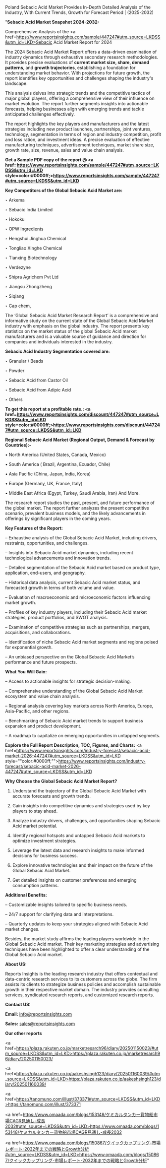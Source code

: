 Poland Sebacic Acid Market Provides In-Depth Detailed Analysis of the Industry, With Current Trends, Growth for Forecast Period | (2025-2032)

"<strong>Sebacic Acid Market Snapshot 2024-2032:</strong>

Comprehensive Analysis of the <a href=https://www.reportsinsights.com/sample/447247#utm_source=LKDSS&utm_id=LKD>Sebacic Acid Market</a> Report for 2024

The 2024 Sebacic Acid Market Report offers a data-driven examination of industry dynamics through exhaustive secondary research methodologies. It provides precise evaluations of <strong>current market size, share, demand patterns</strong>, and <strong>growth trajectories</strong>, establishing a foundation for understanding market behavior. With projections for future growth, the report identifies key opportunities and challenges shaping the industry's landscape.

This analysis delves into strategic trends and the competitive tactics of major global players, offering a comprehensive view of their influence on market evolution. The report further segments insights into actionable forecasts, helping businesses align with emerging trends and tackle anticipated challenges effectively.

The report highlights the key players and manufacturers and the latest strategies including new product launches, partnerships, joint ventures, technology, segmentation in terms of region and industry competition, profit and loss ration, and investment ideas. A precise evaluation of effective manufacturing techniques, advertisement techniques, market share size, growth rate, size, revenue, sales and value chain analysis.

<strong>Get a Sample PDF copy of the report @ <a href=https://www.reportsinsights.com/sample/447247#utm_source=LKDSS&utm_id=LKD style=color:#0000ff;>https://www.reportsinsights.com/sample/447247#utm_source=LKDSS&utm_id=LKD</a></strong>

<strong>Key Competitors of the Global Sebacic Acid Market are:</strong>

‣ Arkema

‣ Sebacic India Limited

‣ Hokoku

‣ OPW Ingredients

‣ Hengshui Jinghua Chemical

‣ Tongliao Xinghe Chemical

‣ Tianxing Biotechnology

‣ Verdezyne

‣ Shipra Agrichem Pvt Ltd

‣ Jiangsu Zhongzheng

‣ Siqiang

‣ Cap chem,

The ‘Global Sebacic Acid Market Research Report’ is a comprehensive and informative study on the current state of the Global Sebacic Acid Market industry with emphasis on the global industry. The report presents key statistics on the market status of the global Sebacic Acid market manufacturers and is a valuable source of guidance and direction for companies and individuals interested in the industry.

<strong>Sebacic Acid Industry Segmentation covered are:</strong>

‣ Granular / Beads

‣ Powder

‣ Sebacic Acid from Castor Oil

‣ Sebacic Acid from Adipic Acid

‣ Others

<strong>To get this report at a profitable rate.: <a href=https://www.reportsinsights.com/discount/447247#utm_source=LKDSS&utm_id=LKD style=color:#0000ff;>https://www.reportsinsights.com/discount/447247#utm_source=LKDSS&utm_id=LKD</a></strong>

<strong>Regional Sebacic Acid Market (Regional Output, Demand &amp; Forecast by Countries):-</strong>

• North America (United States, Canada, Mexico)

• South America ( Brazil, Argentina, Ecuador, Chile)

• Asia Pacific (China, Japan, India, Korea)

• Europe (Germany, UK, France, Italy)

• Middle East Africa (Egypt, Turkey, Saudi Arabia, Iran) And More.

The research report studies the past, present, and future performance of the global market. The report further analyzes the present competitive scenario, prevalent business models, and the likely advancements in offerings by significant players in the coming years.

<strong>Key Features of the Report:</strong>

– Exhaustive analysis of the Global Sebacic Acid Market, including drivers, restraints, opportunities, and challenges.

– Insights into Sebacic Acid market dynamics, including recent technological advancements and innovation trends.

– Detailed segmentation of the Sebacic Acid market based on product type, application, end-users, and geography.

– Historical data analysis, current Sebacic Acid market status, and forecasted growth in terms of both volume and value.

– Evaluation of macroeconomic and microeconomic factors influencing market growth.

– Profiles of key industry players, including their Sebacic Acid market strategies, product portfolios, and SWOT analysis.

– Examination of competitive strategies such as partnerships, mergers, acquisitions, and collaborations.

– Identification of niche Sebacic Acid market segments and regions poised for exponential growth.

– An unbiased perspective on the Global Sebacic Acid Market’s performance and future prospects.

<strong>What You Will Gain:</strong>

– Access to actionable insights for strategic decision-making.

– Comprehensive understanding of the Global Sebacic Acid Market ecosystem and value chain analysis.

– Regional analysis covering key markets across North America, Europe, Asia-Pacific, and other regions.

– Benchmarking of Sebacic Acid market trends to support business expansion and product development.

– A roadmap to capitalize on emerging opportunities in untapped segments.

<strong>Explore the Full Report Description, TOC, Figures, and Charts:</strong>
<a href=https://www.reportsinsights.com/industry-forecast/sebacic-acid-market-2026-447247#utm_source=LKDSS&utm_id=LKD style=""color:#0000ff;"">https://www.reportsinsights.com/industry-forecast/sebacic-acid-market-2026-447247#utm_source=LKDSS&utm_id=LKD</a>

<strong>Why Choose the Global Sebacic Acid Market Report?</strong>

1. Understand the trajectory of the Global Sebacic Acid Market with accurate forecasts and growth trends.

2. Gain insights into competitive dynamics and strategies used by key players to stay ahead.

3. Analyze industry drivers, challenges, and opportunities shaping Sebacic Acid market potential.

4. Identify regional hotspots and untapped Sebacic Acid markets to optimize investment strategies.

5. Leverage the latest data and research insights to make informed decisions for business success.

6. Explore innovative technologies and their impact on the future of the Global Sebacic Acid Market.

7. Get detailed insights on customer preferences and emerging consumption patterns.

<strong>Additional Benefits:</strong>

– Customizable insights tailored to specific business needs.

– 24/7 support for clarifying data and interpretations.

– Quarterly updates to keep your strategies aligned with Sebacic Acid market changes.

Besides, the market study affirms the leading players worldwide in the Global Sebacic Acid market. Their key marketing strategies and advertising techniques have been highlighted to offer a clear understanding of the Global Sebacic Acid market.

<strong><strong>About US</strong>:</strong>

Reports Insights is the leading research industry that offers contextual and data-centric research services to its customers across the globe. The firm assists its clients to strategize business policies and accomplish sustainable growth in their respective market domain. The industry provides consulting services, syndicated research reports, and customized research reports.

<strong>Contact US:</strong>

<p class=><b>Email:</b> <a href=mailto:info@reportsinsights.com>info@reportsinsights.com</a></p>
<p class=><b>Sales:</b> <a href=mailto:sales@reportsinsights.com>sales@reportsinsights.com</a></p>

<strong>Our other reports</strong>

<a href=https://plaza.rakuten.co.jp/marketresarch96/diary/202501150023/#utm_source=LKDSS&utm_id=LKD>https://plaza.rakuten.co.jp/marketresarch96/diary/202501150023/</a>

<a href=https://plaza.rakuten.co.jp/aakeshsingh123/diary/202501160039/#utm_source=LKDSS&utm_id=LKD>https://plaza.rakuten.co.jp/aakeshsingh123/diary/202501160039/</a>

<a href=https://tanomuno.com/illust/373371#utm_source=LKDSS&utm_id=LKD>https://tanomuno.com/illust/373371</a>

<a href=https://www.omaada.com/blogs/153148/ケミカルタンカー貨物船市場CAGR見通し-成長2032#utm_source=LKDSS&utm_id=LKD>https://www.omaada.com/blogs/153148/ケミカルタンカー貨物船市場CAGR見通し-成長2032</a>

<a href=https://www.omaada.com/blogs/150867/クイックカップリング-市場レポート-2032年までの戦略とGrowth分析#utm_source=LKDSS&utm_id=LKD>https://www.omaada.com/blogs/150867/クイックカップリング-市場レポート-2032年までの戦略とGrowth分析</a>"
